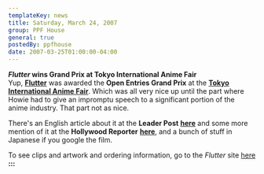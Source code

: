 ```yaml
---
templateKey: news
title: Saturday, March 24, 2007
group: PPF House
general: true
postedBy: ppfhouse
date: 2007-03-25T01:00:00-04:00
---
```

***Flutter* wins Grand Prix at Tokyo International Anime Fair**  
Yup, **[Flutter](http://www.ppfhouse.com/flutter)** was awarded the **Open Entries Grand Prix** at the **[Tokyo International Anime Fair](http://www.tokyoanime.jp)**. Which was all very nice up until the part where Howie had to give an impromptu speech to a significant portion of the anime industry. That part not as nice.   
  
There's an English article about it at the **Leader Post** [**here**](http://www.canada.com/reginaleaderpost/news/arts_life/story.html?id=48d81cd5-fc45-400a-9a2a-2cc63deaf0a3&k=12459) and some more mention of it at the **Hollywood Reporter** [**here**](http://www.hollywoodreporter.com/hr/content_display/international/news/e3i10632efd792bb24ad8b99fab40b9e648), and a bunch of stuff in Japanese if you google the film.  
  
To see clips and artwork and ordering information, go to the *Flutter* site [here](http://www.flutter.com)  
**:::**